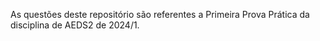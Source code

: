 As questões deste repositório são referentes a Primeira Prova Prática da disciplina de AEDS2 de 2024/1.
 
